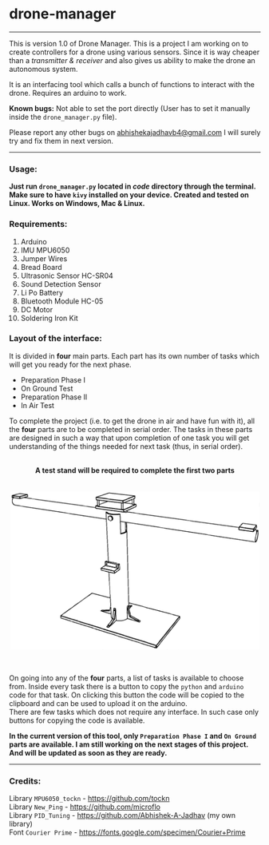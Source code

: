 # drone-manager

---
This is version 1.0 of Drone Manager. This is a project I am working on to create controllers for a drone using various sensors. Since it is way cheaper than a _transmitter & receiver_ and also gives us ability to make the drone an autonomous system.

It is an interfacing tool which calls a bunch of functions to interact with the drone. Requires an arduino to work.

**Known bugs:** Not able to set the port directly (User has to set it manually inside the `drone_manager.py` file).

Please report any other bugs on abhishekajadhavb4@gmail.com I will surely try and fix them in next version.

---
### Usage:

**Just run `drone_manager.py` located in _code_ directory through the terminal. Make sure to have `kivy` installed on your device. Created and tested on Linux. Works on Windows, Mac & Linux.**

### Requirements:
1. Arduino
2. IMU MPU6050
3. Jumper Wires
4. Bread Board
5. Ultrasonic Sensor HC-SR04
6. Sound Detection Sensor
7. Li Po Battery
8. Bluetooth Module HC-05
9. DC Motor
10. Soldering Iron Kit

### Layout of the interface:
It is divided in **four** main parts. Each part has its own number of tasks which will get you ready for the next phase.

- Preparation Phase I
- On Ground Test
- Preparation Phase II
- In Air Test

To complete the project (i.e. to get the drone in air and have fun with it), all the **four** parts are to be completed in serial order. The tasks in these parts are designed in such a way that upon completion of one task you will get understanding of the things needed for next task (thus, in serial order).

<p align = "center">
<br />
<b>A test stand will be required to complete the first two parts</b>

<br />
<br />
<br />

<img src = "code/ignoreThisFile.png" width = "500">
</p>
<br />

On going into any of the **four** parts, a list of tasks is available to choose from. Inside every task there is a button to copy the `python` and `arduino` code for that task. On clicking this button the code will be copied to the clipboard and can be used to upload it on the arduino.\
There are few tasks which does not require any interface. In such case only buttons for copying the code is available.

**In the current version of this tool, only `Preparation Phase I` and `On Ground` parts are available. I am still working on the next stages of this project. And will be updated as soon as they are ready.**

---
### Credits:
Library `MPU6050_tockn` - https://github.com/tockn <br />
Library `New_Ping` - https://github.com/microflo <br />
Library `PID_Tuning` - https://github.com/Abhishek-A-Jadhav (my own library) <br />
Font `Courier Prime` - https://fonts.google.com/specimen/Courier+Prime
